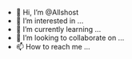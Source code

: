 - 👋 Hi, I’m @Allshost
- 👀 I’m interested in ...
- 🌱 I’m currently learning ...
- 💞️ I’m looking to collaborate on ...
- 📫 How to reach me ...

<!---
Allshost/Allshost is a ✨ special ✨ repository because its `README.md` (this file) appears on your GitHub profile.
You can click the Preview link to take a look at your changes.
--->
